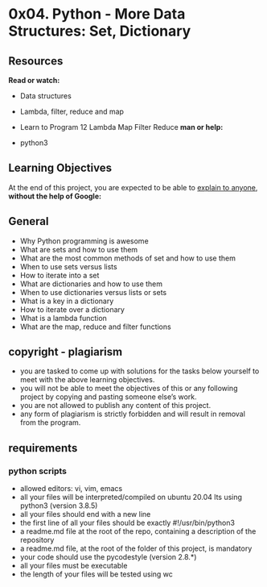 # 0x04. Python - More Data Structures: Set, Dictionary

## Resources
**Read or watch:**

- Data structures
- Lambda, filter, reduce and map
- Learn to Program 12 Lambda Map Filter Reduce
**man or help:**

- python3

## Learning Objectives
At the end of this project, you are expected to be able to [explain to anyone](https://intranet.alxswe.com/rltoken/nbatZmfQyeB03w9ipyFhSw), **without the help of Google:**

## General
- Why Python programming is awesome
- What are sets and how to use them
- What are the most common methods of set and how to use them
- When to use sets versus lists
- How to iterate into a set
- What are dictionaries and how to use them
- When to use dictionaries versus lists or sets
- What is a key in a dictionary
- How to iterate over a dictionary
- What is a lambda function
- What are the map, reduce and filter functions

## copyright - plagiarism
- you are tasked to come up with solutions for the tasks below yourself to meet with the above learning objectives.
- you will not be able to meet the objectives of this or any following project by copying and pasting someone else’s work.
- you are not allowed to publish any content of this project.
- any form of plagiarism is strictly forbidden and will result in removal from the program.

## requirements

### python scripts
- allowed editors: vi, vim, emacs
- all your files will be interpreted/compiled on ubuntu 20.04 lts using python3 (version 3.8.5)
- all your files should end with a new line
- the first line of all your files should be exactly #!/usr/bin/python3
- a readme.md file at the root of the repo, containing a description of the repository
- a readme.md file, at the root of the folder of this project, is mandatory
- your code should use the pycodestyle (version 2.8.*)
- all your files must be executable
- the length of your files will be tested using wc
